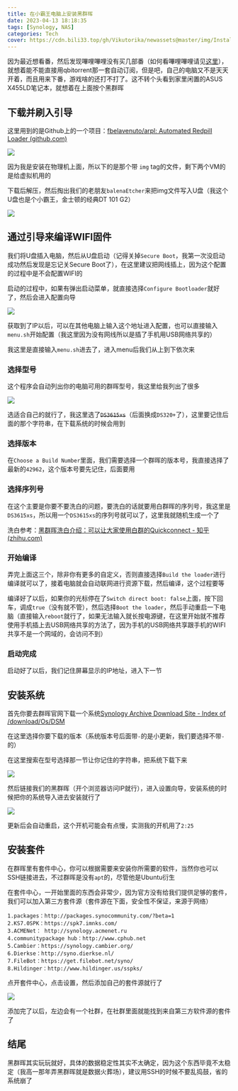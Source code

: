```yaml
---
title: 在小霸王电脑上安装黑群晖
date: 2023-04-13 18:18:35
tags: [Synology, NAS]
categories: Tech
cover: https://cdn.bili33.top/gh/Vikutorika/newassets@master/img/Install-black-synology-NAS-on-previous-PC/msedge-20230414-092910.jpg
---
```


因为最近想看番，然后发现嗶哩嗶哩没有买几部番（如何看嗶哩嗶哩请见[这里](/posts/biliRoaming/)），就想着能不能直接用qbitorrent那一套自动订阅，但是吧，自己的电脑又不是天天开着，而且用来下番，游戏啥的还打不打了。这不转个头看到家里闲置的ASUS X455LD笔记本，就想着在上面按个黑群晖

## 下载并刷入引导

这里用到的是Github上的一个项目：[fbelavenuto/arpl: Automated Redpill Loader (github.com)](https://github.com/fbelavenuto/arpl)

![](https://cdn.bili33.top/gh/Vikutorika/newassets@master/img/Install-black-synology-NAS-on-previous-PC/BWEqUozwyv.png)

因为我是安装在物理机上面，所以下的是那个带 `img` tag的文件，剩下两个VM的是给虚拟机用的

下载后解压，然后掏出我们的老朋友`balenaEtcher`来把img文件写入U盘（我这个U盘也是个小霸王，金士顿的经典DT 101 G2）

![](https://cdn.bili33.top/gh/Vikutorika/newassets@master/img/Install-black-synology-NAS-on-previous-PC/balenaEtcher-20230413-182330.png)

## 通过引导来编译WIFI固件

我们将U盘插入电脑，然后从U盘启动（记得关掉`Secure Boot`，我第一次没启动成功然后发现是忘记关Secure Boot了），在这里建议把网线插上，因为这个配置的过程中是不会配置WIFI的

启动的过程中，如果有弹出启动菜单，就直接选择`Configure Bootloader`就好了，然后会进入配置向导

![](https://cdn.bili33.top/gh/Vikutorika/newassets@master/img/Install-black-synology-NAS-on-previous-PC/IMG_20230413_193740.jpg)

获取到了IP以后，可以在其他电脑上输入这个地址进入配置，也可以直接输入`menu.sh`开始配置（我这里因为没有网线所以是插了手机用USB网络共享的）

我这里是直接输入`menu.sh`进去了，进入menu后我们从上到下依次来

### 选择型号

这个程序会自动列出你的电脑可用的群晖型号，我这里给我列出了很多

![](https://cdn.bili33.top/gh/Vikutorika/newassets@master/img/Install-black-synology-NAS-on-previous-PC/IMG_20230413_194405.jpg)

选适合自己的就行了，我这里选了~~`DS3615xs`~~（后面换成`DS320+`了），这里要记住后面的那个字符串，在下载系统的时候会用到

### 选择版本

在`Choose a Build Number`里面，我们需要选择一个群晖的版本号，我直接选择了最新的`42962`，这个版本号要先记住，后面要用

### 选择序列号

在这个主要是你要不要洗白的问题，要洗白的话就要用白群晖的序列号，我这里是`DS3615xs`，所以用一个`DS3615xs`的序列号就可以了，这里我就随机生成一个了

洗白参考：[黑群晖洗白介绍：可以让大家使用白群的Quickconnect - 知乎 (zhihu.com)](https://zhuanlan.zhihu.com/p/21941961)

### 开始编译

弄完上面这三个，除非你有更多的自定义，否则直接选择`Build the loader`进行编译就可以了，接着电脑就会自动联网进行资源下载，然后编译，这个过程要等

编译好了以后，如果你的光标停在了`Switch direct boot: false`上面，按下回车，调成`true`（没有就不管），然后选择`Boot the loader`，然后手动重启一下电脑（直接输入`reboot`就行了，如果无法输入就长按电源键，在这里开始就不推荐使用手机插上去USB网络共享的方法了，因为手机的USB网络共享跟手机的WIFI共享不是一个网域的，会访问不到）

### 启动完成

启动好了以后，我们记住屏幕显示的IP地址，进入下一节

## 安装系统

首先你要去群晖官网下载一个系统[Synology Archive Download Site - Index of /download/Os/DSM](https://archive.synology.cn/download/Os/DSM)

在这里选择你要下载的版本（系统版本号后面带`-`的是小更新，我们要选择不带`-`的）

在这里搜索在型号选择那一节让你记住的字符串，把系统下载下来

![](https://cdn.bili33.top/gh/Vikutorika/newassets@master/img/Install-black-synology-NAS-on-previous-PC/msedge-20230413-195447.png)

然后链接我们的黑群晖（开个浏览器访问IP就行），进入设置向导，安装系统的时候把你的系统导入进去安装就行了

![](https://cdn.bili33.top/gh/Vikutorika/newassets@master/img/Install-black-synology-NAS-on-previous-PC/msedge-20230413-221307.png)

更新后会自动重启，这个开机可能会有点慢，实测我的开机用了`2:25`

## 安装套件

在群晖里有套件中心，你可以根据需要来安装你所需要的软件，当然你也可以SSH链接进去，不过群晖是没有`apt`的，尽管他是Ubuntu衍生

在套件中心，一开始里面的东西会非常少，因为官方没有给我们提供足够的套件，我们可以加入第三方套件源（套件源在下面，安全性不保证，来源于网络）

```
1.packages：http://packages.synocommunity.com/?beta=1
2.KS7.0SPK：https://spk7.imnks.com/
3.ACMENet： http://synology.acmenet.ru
4.communitypackage hub：http://www.cphub.net
5.Cambier：https://synology.cambier.org/
6.Dierkse：http://syno.dierkse.nl/
7.FileBot：https://get.filebot.net/syno/
8.Hildinger：http://www.hildinger.us/sspks/ 
```

点开套件中心，点击设置，然后添加自己的套件源就行了

![](https://cdn.bili33.top/gh/Vikutorika/newassets@master/img/Install-black-synology-NAS-on-previous-PC/msedge-20230414-092520.png)

添加完了以后，左边会有一个社群，在社群里面就能找到来自第三方软件源的套件了

## 结尾

黑群晖其实玩玩就好，具体的数据稳定性其实不太确定，因为这个东西毕竟不太稳定（我高一那年弄黑群晖就是数据火葬场），建议用SSH的时候不要乱捣鼓，省的系统崩了

